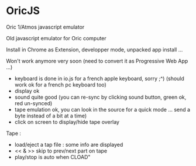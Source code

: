 # OricJS
Oric 1/Atmos javascript emulator

Old javascript emulator for Oric computer

Install in Chrome as Extension, developper mode, unpacked app install ...

Won't work anymore very soon (need to convert it as Progressive Web App ...)

- keyboard is done in io.js for a french apple keyboard, sorry ;^) (should work ok for a french pc keyboard too)
- display ok
- sound quite good (you can re-sync by clicking sound button, green ok, red un-synced)
- tape emulation ok, you can look in the source for a quick mode ... send a byte instead of a bit at a time)
- click on screen to display/hide tape overlay

Tape :
- load/eject a tap file : some info are displayed 
- << & >> skip to prev/next part on tape    
- play/stop is auto when CLOAD"
         
